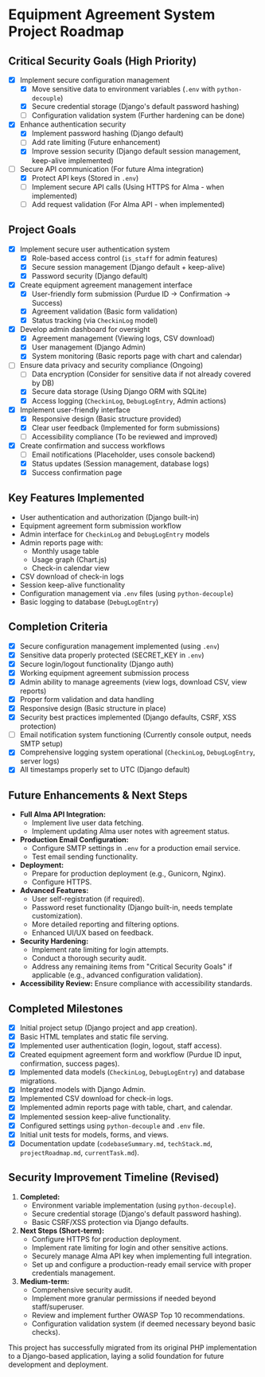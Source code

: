 # Equipment Agreement System Project Roadmap

## Critical Security Goals (High Priority)
- [x] Implement secure configuration management
  - [x] Move sensitive data to environment variables (`.env` with `python-decouple`)
  - [x] Secure credential storage (Django's default password hashing)
  - [ ] Configuration validation system (Further hardening can be done)
- [x] Enhance authentication security
  - [x] Implement password hashing (Django default)
  - [ ] Add rate limiting (Future enhancement)
  - [x] Improve session security (Django default session management, keep-alive implemented)
- [ ] Secure API communication (For future Alma integration)
  - [x] Protect API keys (Stored in `.env`)
  - [ ] Implement secure API calls (Using HTTPS for Alma - when implemented)
  - [ ] Add request validation (For Alma API - when implemented)

## Project Goals
- [x] Implement secure user authentication system
  - [x] Role-based access control (`is_staff` for admin features)
  - [x] Secure session management (Django default + keep-alive)
  - [x] Password security (Django default)
- [x] Create equipment agreement management interface
  - [x] User-friendly form submission (Purdue ID -> Confirmation -> Success)
  - [x] Agreement validation (Basic form validation)
  - [x] Status tracking (via `CheckinLog` model)
- [x] Develop admin dashboard for oversight
  - [x] Agreement management (Viewing logs, CSV download)
  - [x] User management (Django Admin)
  - [x] System monitoring (Basic reports page with chart and calendar)
- [ ] Ensure data privacy and security compliance (Ongoing)
  - [ ] Data encryption (Consider for sensitive data if not already covered by DB)
  - [x] Secure data storage (Using Django ORM with SQLite)
  - [x] Access logging (`CheckinLog`, `DebugLogEntry`, Admin actions)
- [x] Implement user-friendly interface
  - [x] Responsive design (Basic structure provided)
  - [x] Clear user feedback (Implemented for form submissions)
  - [ ] Accessibility compliance (To be reviewed and improved)
- [x] Create confirmation and success workflows
  - [ ] Email notifications (Placeholder, uses console backend)
  - [x] Status updates (Session management, database logs)
  - [x] Success confirmation page

## Key Features Implemented
- User authentication and authorization (Django built-in)
- Equipment agreement form submission workflow
- Admin interface for `CheckinLog` and `DebugLogEntry` models
- Admin reports page with:
    - Monthly usage table
    - Usage graph (Chart.js)
    - Check-in calendar view
- CSV download of check-in logs
- Session keep-alive functionality
- Configuration management via `.env` files (using `python-decouple`)
- Basic logging to database (`DebugLogEntry`)

## Completion Criteria
- [x] Secure configuration management implemented (using `.env`)
- [x] Sensitive data properly protected (SECRET_KEY in `.env`)
- [x] Secure login/logout functionality (Django auth)
- [x] Working equipment agreement submission process
- [x] Admin ability to manage agreements (view logs, download CSV, view reports)
- [x] Proper form validation and data handling
- [x] Responsive design (Basic structure in place)
- [x] Security best practices implemented (Django defaults, CSRF, XSS protection)
- [ ] Email notification system functioning (Currently console output, needs SMTP setup)
- [x] Comprehensive logging system operational (`CheckinLog`, `DebugLogEntry`, server logs)
- [x] All timestamps properly set to UTC (Django default)

## Future Enhancements & Next Steps
- **Full Alma API Integration:**
    - Implement live user data fetching.
    - Implement updating Alma user notes with agreement status.
- **Production Email Configuration:**
    - Configure SMTP settings in `.env` for a production email service.
    - Test email sending functionality.
- **Deployment:**
    - Prepare for production deployment (e.g., Gunicorn, Nginx).
    - Configure HTTPS.
- **Advanced Features:**
    - User self-registration (if required).
    - Password reset functionality (Django built-in, needs template customization).
    - More detailed reporting and filtering options.
    - Enhanced UI/UX based on feedback.
- **Security Hardening:**
    - Implement rate limiting for login attempts.
    - Conduct a thorough security audit.
    - Address any remaining items from "Critical Security Goals" if applicable (e.g., advanced configuration validation).
- **Accessibility Review:** Ensure compliance with accessibility standards.

## Completed Milestones
- [x] Initial project setup (Django project and app creation).
- [x] Basic HTML templates and static file serving.
- [x] Implemented user authentication (login, logout, staff access).
- [x] Created equipment agreement form and workflow (Purdue ID input, confirmation, success pages).
- [x] Implemented data models (`CheckinLog`, `DebugLogEntry`) and database migrations.
- [x] Integrated models with Django Admin.
- [x] Implemented CSV download for check-in logs.
- [x] Implemented admin reports page with table, chart, and calendar.
- [x] Implemented session keep-alive functionality.
- [x] Configured settings using `python-decouple` and `.env` file.
- [x] Initial unit tests for models, forms, and views.
- [x] Documentation update (`codebaseSummary.md`, `techStack.md`, `projectRoadmap.md`, `currentTask.md`).

## Security Improvement Timeline (Revised)
1.  **Completed:**
    *   Environment variable implementation (using `python-decouple`).
    *   Secure credential storage (Django's default password hashing).
    *   Basic CSRF/XSS protection via Django defaults.
2.  **Next Steps (Short-term):**
    *   Configure HTTPS for production deployment.
    *   Implement rate limiting for login and other sensitive actions.
    *   Securely manage Alma API key when implementing full integration.
    *   Set up and configure a production-ready email service with proper credentials management.
3.  **Medium-term:**
    *   Comprehensive security audit.
    *   Implement more granular permissions if needed beyond staff/superuser.
    *   Review and implement further OWASP Top 10 recommendations.
    *   Configuration validation system (if deemed necessary beyond basic checks).

This project has successfully migrated from its original PHP implementation to a Django-based application, laying a solid foundation for future development and deployment.
